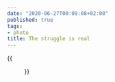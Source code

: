 ```yaml
---
date: "2020-06-27T00:09:08+02:00"
published: true
tags:
- photo
title: The struggle is real
---
```


{{<figure alt="The struggle is real" src="/images/2020-06-27-The-struggle-is-real.jpg" width="1280">}}
